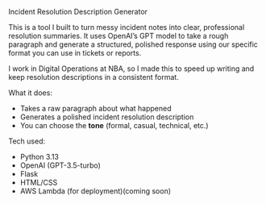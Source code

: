   Incident Resolution Description Generator

This is a tool I built to turn messy incident notes into clear, professional resolution summaries. It uses OpenAI’s GPT model to take a rough paragraph and generate a structured, polished response using our specific format you can use in tickets or reports.

I work in Digital Operations at NBA, so I made this to speed up writing and keep resolution descriptions in a consistent format.


What it does: 

- Takes a raw paragraph about what happened
- Generates a polished incident resolution description
- You can choose the **tone** (formal, casual, technical, etc.)


Tech used:

- Python 3.13  
- OpenAI (GPT-3.5-turbo)  
- Flask 
- HTML/CSS  
- AWS Lambda (for deployment)(coming soon)

